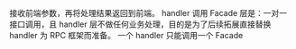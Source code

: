 接收前端参数，再将处理结果返回到前端。
handler 调用 Facade 层是：一对一接口调用，且 handler 层不做任何业务处理，目的是为了后续拓展直接替换 handler 为 RPC 框架而准备。
一个 handler 只能调用一个 Facade